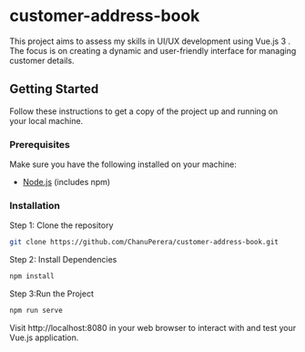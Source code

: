 # customer-address-book

This project aims to assess my skills in UI/UX development using Vue.js 3 . The focus is on creating a dynamic and user-friendly interface for managing customer details.

## Getting Started

Follow these instructions to get a copy of the project up and running on your local machine.

### Prerequisites

Make sure you have the following installed on your machine:

- [Node.js](https://nodejs.org/) (includes npm)

### Installation

Step 1: Clone the repository

```bash
git clone https://github.com/ChanuPerera/customer-address-book.git
```

Step 2: Install Dependencies
```bash
npm install
```

Step 3:Run the Project
```bash
npm run serve
```

Visit http://localhost:8080 in your web browser to interact with and test your Vue.js application.
